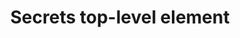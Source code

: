---
title: Secrets top-level element
keywords: compose, compose specification
fetch_remote:
  line_start: 2
  line_end: -1
---